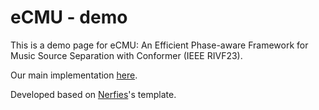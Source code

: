 # eCMU - demo
This is a demo page for eCMU: An Efficient Phase-aware Framework for Music Source Separation with Conformer (IEEE RIVF23).

Our main implementation [here]("https://github.com/thamquocdung/eCMU").

Developed based on [Nerfies](https://github.com/nerfies/nerfies.github.iohttps://github.com/nerfies/nerfies.github.io)'s template.


